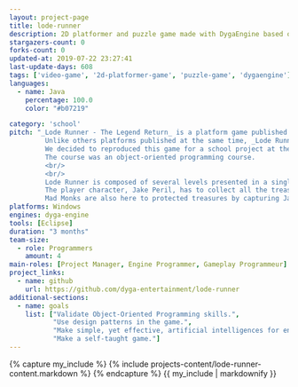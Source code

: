 ```yaml
---
layout: project-page
title: lode-runner
description: 2D platformer and puzzle game made with DygaEngine based on the original "Lode Runner"
stargazers-count: 0
forks-count: 0
updated-at: 2019-07-22 23:27:41
last-update-days: 608
tags: ['video-game', '2d-platformer-game', 'puzzle-game', 'dygaengine']
languages: 
  - name: Java
    percentage: 100.0
    color: "#b07219"

category: 'school'
pitch: "_Lode Runner - The Legend Return_ is a platform game published by Broderbund in 1983.
         Unlike others platforms published at the same time, _Lode Runner - The Legend Return_ is more a puzzle-oriented platform game.
         We decided to reproduced this game for a school project at the Higher educational institution in Toulouse (ENSEEIHT).
         The course was an object-oriented programming course.
         <br/>
         <br/>
         Lode Runner is composed of several levels presented in a single screen.
         The player character, Jake Peril, has to collect all the treasure (golds with different value) and reach the exit.
         Mad Monks are also here to protected treasures by capturing Jake. Those wears red robes."
platforms: Windows
engines: dyga-engine
tools: [Eclipse]
duration: "3 months"
team-size:
  - role: Programmers
    amount: 4
main-roles: [Project Manager, Engine Programmer, Gameplay Programmeur]
project_links:
  - name: github
    url: https://github.com/dyga-entertainment/lode-runner
additional-sections:
  - name: goals
    list: ["Validate Object-Oriented Programming skills.",
           "Use design patterns in the game.",
           "Make simple, yet effective, artificial intelligences for enemies.",
           "Make a self-taught game."]
---
```

<!---
Gregoire Boiron <gregoire.boiron@gmail.com>
Copyright (c) 2018-2019 Gregoire Boiron  All Rights Reserved.
--->

{% capture my_include %}
{% include projects-content/lode-runner-content.markdown %}
{% endcapture %}
{{ my_include | markdownify }}
